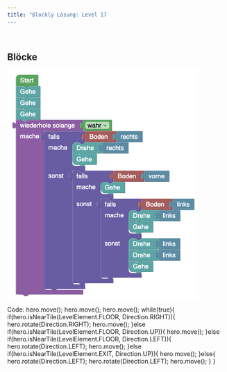 ```yaml
---
title: "Blockly Lösung: Level 17
---
```

​
## Blöcke
![solution](doc/produs_unterlagen/solution/blockly/img/loesung_level_17.png)

Code:
hero.move();
hero.move();
hero.move();
while(true){
    if(hero.isNearTile(LevelElement.FLOOR, Direction.RIGHT)){
        hero.rotate(Direction.RIGHT);
        hero.move();
    }else if(hero.isNearTile(LevelElement.FLOOR, Direction.UP)){
        hero.move();
    }else if(hero.isNearTile(LevelElement.FLOOR, Direction.LEFT)){
        hero.rotate(Direction.LEFT);
        hero.move();
    }else if(hero.isNearTile(LevelElement.EXIT, Direction.UP)){
        hero.move();
    }else{
        hero.rotate(Direction.LEFT);
        hero.rotate(Direction.LEFT);
        hero.move();
    }
}